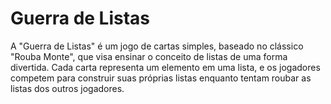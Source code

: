 # Guerra de Listas
 A "Guerra de Listas" é um jogo de cartas simples, baseado no clássico "Rouba Monte", que visa ensinar o conceito de listas de uma forma divertida. Cada carta representa um elemento em uma lista, e os jogadores competem para construir suas próprias listas enquanto tentam roubar as listas dos outros jogadores.
